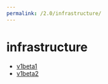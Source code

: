 ```yaml
---
permalink: /2.0/infrastructure/
---
```


# infrastructure



* [v1beta1](v1beta1/index.md)
* [v1beta2](v1beta2/index.md)